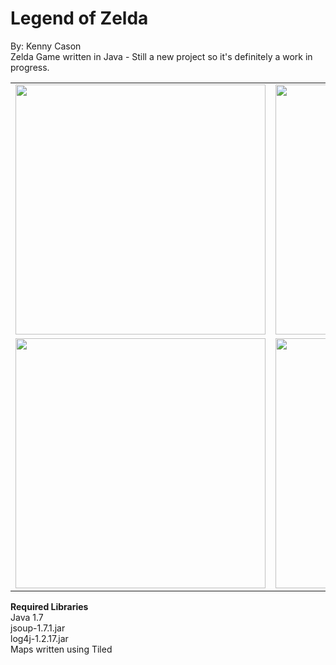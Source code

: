 Legend of Zelda
=============
By: Kenny Cason<br/>
Zelda Game written in Java - Still a new project so it's definitely a work in progress.<br/>


<table>
    <tr>
        <td>
            <img src="http://ken-soft.com/images/zelda/zelda8.png" width="400px"/>
        </td>
        <td>
            <img src="http://ken-soft.com/images/zelda/zelda5.png" width="400px"/>
        </td>
    </tr>
    <tr>
        <td>
            <img src="http://ken-soft.com/images/zelda/zelda7.png" width="400px"/>
        </td>
        <td>
            <img src="http://ken-soft.com/images/zelda/zelda6.png" width="400px"/>
        </td>
    </tr>
</table>

**Required Libraries**<br/>
Java 1.7<br/>
jsoup-1.7.1.jar<br/>
log4j-1.2.17.jar<br/>
Maps written using Tiled<br/>
